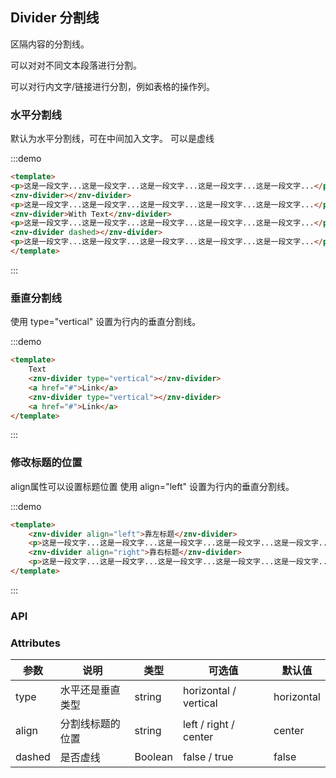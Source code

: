 ## Divider 分割线

<template>
    <div class="global-anchor">
      <znv-anchor :scroll-offset="100">
        <znv-anchor-link href="#shui-ping-fen-ge-xian" title="水平分割线"></znv-anchor-link>
        <znv-anchor-link href="#chui-zhi-fen-ge-xian" title="垂直分割线"></znv-anchor-link>
        <znv-anchor-link href="#xiu-gai-biao-ti-de-wei-zhi" title="修改标题的位置"></znv-anchor-link>
        <znv-anchor-link href="#api" title="API">
            <znv-anchor-link href="#attributes" title="Attributes"></znv-anchor-link>
        </znv-anchor-link>
      </znv-anchor>
    </div>
</template>

区隔内容的分割线。

可以对对不同文本段落进行分割。

可以对行内文字/链接进行分割，例如表格的操作列。

### 水平分割线

默认为水平分割线，可在中间加入文字。 可以是虚线

:::demo 
```html
<template>
<p>这是一段文字...这是一段文字...这是一段文字...这是一段文字...这是一段文字...</p>
<znv-divider></znv-divider>
<p>这是一段文字...这是一段文字...这是一段文字...这是一段文字...这是一段文字...</p>
<znv-divider>With Text</znv-divider>
<p>这是一段文字...这是一段文字...这是一段文字...这是一段文字...这是一段文字...</p>
<znv-divider dashed></znv-divider>
<p>这是一段文字...这是一段文字...这是一段文字...这是一段文字...这是一段文字...</p>
</template>
```
:::

### 垂直分割线

使用 type="vertical" 设置为行内的垂直分割线。

:::demo 
```html
<template>
    Text
    <znv-divider type="vertical"></znv-divider>
    <a href="#">Link</a>
    <znv-divider type="vertical"></znv-divider>
    <a href="#">Link</a>
</template>
```
:::

### 修改标题的位置

align属性可以设置标题位置 使用 align="left" 设置为行内的垂直分割线。

:::demo
```html
<template>
    <znv-divider align="left">靠左标题</znv-divider>
    <p>这是一段文字...这是一段文字...这是一段文字...这是一段文字...这是一段文字...</p>
    <znv-divider align="right">靠右标题</znv-divider>
    <p>这是一段文字...这是一段文字...这是一段文字...这是一段文字...这是一段文字...</p>
</template>
```
:::

### API

### Attributes

| 参数      | 说明    | 类型      | 可选值       | 默认值   |
|---------- |-------- |---------- |-------------  |-------- |
| type | 水平还是垂直类型 | string | horizontal / vertical  |  horizontal  |
| align | 分割线标题的位置 | string | left / right / center  |  center  |
| dashed | 是否虚线 | Boolean | false / true |  false  |
